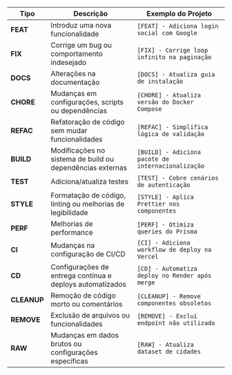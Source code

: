 | Tipo       | Descrição                                                                 | Exemplo do Projeto                          |
|------------|---------------------------------------------------------------------------|---------------------------------------------|
| **FEAT**   | Introduz uma nova funcionalidade                                         | `[FEAT] - Adiciona login social com Google` |
| **FIX**    | Corrige um bug ou comportamento indesejado                               | `[FIX] - Corrige loop infinito na paginação`|
| **DOCS**   | Alterações na documentação                                               | `[DOCS] - Atualiza guia de instalação`      |
| **CHORE**  | Mudanças em configurações, scripts ou dependências                       | `[CHORE] - Atualiza versão do Docker Compose` |
| **REFAC**| Refatoração de código sem mudar funcionalidades                         | `[REFAC] - Simplifica lógica de validação` |
| **BUILD**  | Modificações no sistema de build ou dependências externas                | `[BUILD] - Adiciona pacote de internacionalização` |
| **TEST**   | Adiciona/atualiza testes                                                 | `[TEST] - Cobre cenários de autenticação`   |
| **STYLE**  | Formatação de código, linting ou melhorias de legibilidade               | `[STYLE] - Aplica Prettier nos componentes` |
| **PERF**   | Melhorias de performance                                                 | `[PERF] - Otimiza queries do Prisma`        |
| **CI**     | Mudanças na configuração de CI/CD                                        | `[CI] - Adiciona workflow de deploy na Vercel` |
| **CD**     | Configurações de entrega contínua e deploys automatizados                | `[CD] - Automatiza deploy no Render após merge` |
| **CLEANUP**| Remoção de código morto ou comentários                                   | `[CLEANUP] - Remove componentes obsoletos`  |
| **REMOVE** | Exclusão de arquivos ou funcionalidades                                  | `[REMOVE] - Exclui endpoint não utilizado`  |
| **RAW**    | Mudanças em dados brutos ou configurações específicas                    | `[RAW] - Atualiza dataset de cidades`       |
